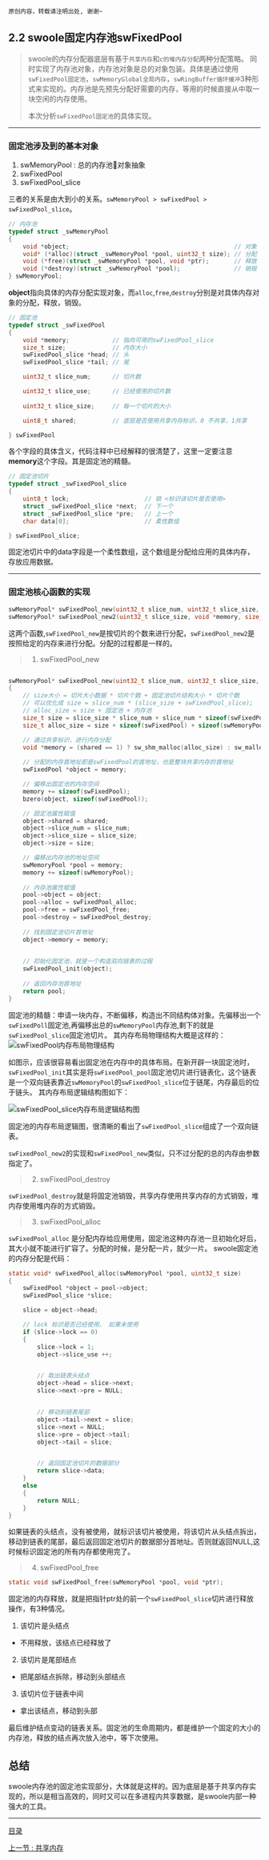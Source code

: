 ```
原创内容，转载请注明出处, 谢谢~
```

## 2.2 swoole固定内存池swFixedPool

> swoole的内存分配器底层有基于`共享内存`和`c的堆内存分配`两种分配策略。
> 同时实现了内存池对象，内存池对象是总的对象包装。具体是通过使用`swFixedPool固定池`，`swMemoryGlobal全局内存`，`swRingBuffer循环缓冲`3种形式来实现的。内存池是先预先分配好需要的内存，等用的时候直接从中取一块空闲的内存使用。
> 
> 本次分析`swFixedPool固定池`的具体实现。


***

### 固定池涉及到的基本对象

1. swMemoryPool : 总的内存池对象抽象
2. swFixedPool
3. swFixedPool_slice

三者的关系是由大到小的关系。`swMemoryPool > swFixedPool > swFixedPool_slice`。

```c
// 内存池
typedef struct _swMemoryPool
{
	void *object;                                              // 对象
	void* (*alloc)(struct _swMemoryPool *pool, uint32_t size); // 分配
	void (*free)(struct _swMemoryPool *pool, void *ptr);       // 释放
	void (*destroy)(struct _swMemoryPool *pool);               // 销毁
} swMemoryPool;

```
**object**指向具体的内存分配实现对象，而`alloc`,`free`,`destroy`分别是对具体内存对象的分配，释放，销毁。

```c
// 固定池
typedef struct _swFixedPool
{
    void *memory;            // 指向可用的swFixedPool_slice
    size_t size;             // 内存大小
    swFixedPool_slice *head; // 头
    swFixedPool_slice *tail; // 尾

    uint32_t slice_num;      // 切片数

    uint32_t slice_use;      // 已经使用的切片数
    
    uint32_t slice_size;     // 每一个切片的大小

    uint8_t shared;          // 底层是否使用共享内存标识，0 不共享，1共享

} swFixedPool
```
各个字段的具体含义，代码注释中已经解释的很清楚了，这里一定要注意**memory**这个字段。其是固定池的精髓。

```c
// 固定池切片
typedef struct _swFixedPool_slice
{
    uint8_t lock;                     // 锁 <标识该切片是否使用>
    struct _swFixedPool_slice *next;  // 下一个
    struct _swFixedPool_slice *pre;   // 上一个
    char data[0];                     // 柔性数组

} swFixedPool_slice;                  
```
固定池切片中的data字段是一个柔性数组，这个数组是分配给应用的具体内存，存放应用数据。


***

### 固定池核心函数的实现

```c
swMemoryPool* swFixedPool_new(uint32_t slice_num, uint32_t slice_size, uint8_t shared);
swMemoryPool* swFixedPool_new2(uint32_t slice_size, void *memory, size_t size);
```
这两个函数,`swFixedPool_new`是按切片的个数来进行分配，`swFixedPool_new2`是按照给定的内存来进行分配。分配的过程都是一样的。

> 1. swFixedPool_new

```c

swMemoryPool* swFixedPool_new(uint32_t slice_num, uint32_t slice_size, uint8_t shared)
{
    // size大小 = 切片大小数据 * 切片个数 + 固定池切片结构大小 * 切片个数
    // 可以优化成 size = slice_num * (slice_size + swFixedPool_slice);
    // alloc_size = size + 固定池 + 内存池
    size_t size = slice_size * slice_num + slice_num * sizeof(swFixedPool_slice);
    size_t alloc_size = size + sizeof(swFixedPool) + sizeof(swMemoryPool);

    // 通过共享标识，进行内存分配
    void *memory = (shared == 1) ? sw_shm_malloc(alloc_size) : sw_malloc(alloc_size);
    
    // 分配的内存首地址即是swFixedPool的首地址，也是整块共享内存的首地址
    swFixedPool *object = memory;

    // 偏移出固定池的内存空间
    memory += sizeof(swFixedPool);
    bzero(object, sizeof(swFixedPool));

    // 固定池属性赋值
    object->shared = shared;
    object->slice_num = slice_num;
    object->slice_size = slice_size;
    object->size = size;

    // 偏移出内存池的地址空间
    swMemoryPool *pool = memory;
    memory += sizeof(swMemoryPool);
    
    // 内存池属性赋值
    pool->object = object;
    pool->alloc = swFixedPool_alloc;
    pool->free = swFixedPool_free;
    pool->destroy = swFixedPool_destroy;
    
    // 找到固定池切片首地址
    object->memory = memory;

   
    // 初始化固定池，就是一个构造双向链表的过程
    swFixedPool_init(object);
  
    // 返回内存池首地址
    return pool;
}
```
固定池的精髓：申请一块内存，不断偏移，构造出不同结构体对象。先偏移出一个`swFixedPoll`固定池,再偏移出总的`swMemoryPool`内存池,剩下的就是`swFixedPool_slice`固定池切片。
其内存布局物理结构大概是这样的：
![swFixedPool内存布局物理结构](https://raw.githubusercontent.com/aizsfgk/za/master/swoole/swFixedPool_physics.jpg)

如图示，应该很容易看出固定池在内存中的具体布局。在新开辟一块固定池时，`swFixedPool_init`其实是将`swFixedPool_pool`固定池切片进行链表化，这个链表是一个双向链表靠近`swMemoryPool`的`swFixedPool_slice`位于链尾，内存最后的位于链头。
其内存布局逻辑结构图如下：

![swFixedPool_slice内存布局逻辑结构图](https://raw.githubusercontent.com/aizsfgk/za/master/swoole/swFixedPool_logic.jpg)

固定池的内存布局逻辑图，很清晰的看出了`swFixedPool_slice`组成了一个双向链表。

`swFixedPool_new2`的实现和`swFixedPool_new`类似，只不过分配的总的内存由参数指定了。

> 2. swFixedPool_destroy

`swFixedPool_destroy`就是将固定池销毁，共享内存使用共享内存的方式销毁，堆内存使用堆内存的方式销毁。

> 3. swFixedPool_alloc

`swFixedPool_alloc` 是分配内存给应用使用，固定池这种内存池一旦初始化好后，其大小就不能进行扩容了。分配的时候，是分配一片，就少一片。
swoole固定池的内存分配是代码：

```c
static void* swFixedPool_alloc(swMemoryPool *pool, uint32_t size)
{
    swFixedPool *object = pool->object;
    swFixedPool_slice *slice;

    slice = object->head;

    // lock 标识是否已经使用， 如果未使用
    if (slice->lock == 0)
    {
        slice->lock = 1;
        object->slice_use ++;


        // 取出链表头结点
        object->head = slice->next;
        slice->next->pre = NULL;


        // 移动到链表尾部
        object->tail->next = slice;
        slice->next = NULL;
        slice->pre = object->tail;
        object->tail = slice;


        // 返回固定池切片的数据部分
        return slice->data;
    }
    else
    {
        return NULL;
    }
}
```
如果链表的头结点，没有被使用，就标识该切片被使用，将该切片从头结点拆出，移动到链表的尾部，最后返回固定池切片的数据部分首地址。否则就返回NULL,这时候标识固定池的所有内存都使用完了。

> 4. swFixedPool_free

```c
static void swFixedPool_free(swMemoryPool *pool, void *ptr);
```
固定池的内存释放，就是把指针ptr处的前一个`swFixedPool_slice`切片进行释放操作，有3种情况。

1. 该切片是头结点
  * 不用释放，该结点已经释放了
2. 该切片是尾部结点
  * 把尾部结点拆除，移动到头部结点
3. 该切片位于链表中间
  * 拿出该结点，移动到头部
  
最后维护结点变动的链表关系。固定池的生命周期内，都是维护一个固定的大小的内存池，释放的结点再次放入池中，等下次使用。


## 总结

swoole内存池的固定池实现部分，大体就是这样的。因为底层是基于共享内存实现的，所以是相当高效的，同时又可以在多进程内共享数据，是swoole内部一种强大的工具。


---

[目录](../README.md)

[上一节 : 共享内存](./01.share_)

